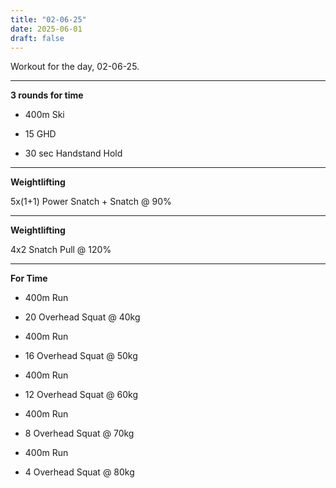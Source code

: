 ```yaml
---
title: "02-06-25"
date: 2025-06-01
draft: false
---
```


Workout for the day, 02-06-25.

---

**3 rounds for time**

- 400m Ski

- 15 GHD

- 30 sec Handstand Hold

---

**Weightlifting**

5x(1+1) Power Snatch + Snatch @ 90%

---

**Weightlifting**

4x2 Snatch Pull @ 120%

---

**For Time**

- 400m Run

- 20 Overhead Squat @ 40kg

- 400m Run

- 16 Overhead Squat @ 50kg

- 400m Run

- 12 Overhead Squat @ 60kg

- 400m Run

- 8 Overhead Squat @ 70kg

- 400m Run

- 4 Overhead Squat @ 80kg

